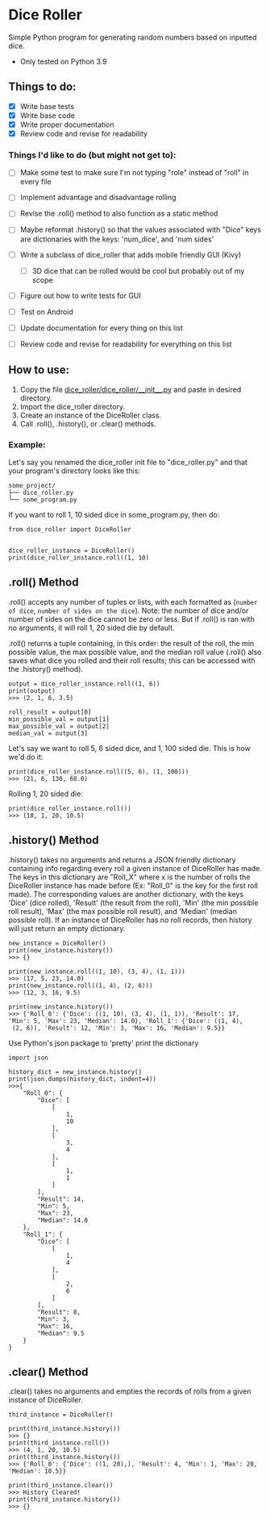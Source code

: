 # Dice Roller
Simple Python program for generating random numbers based on inputted dice.
* Only tested on Python 3.9

## Things to do:
- [x] Write base tests
- [x] Write base code
- [x] Write proper documentation
- [x] Review code and revise for readability

### Things I'd like to do (but might not get to):
- [ ] Make some test to make sure I'm not typing "role" instead of "roll" in every file
- [ ] Implement advantage and disadvantage rolling
- [ ] Revise the .roll() method to also function as a static method
- [ ] Maybe reformat .history() so that the values associated with "Dice" keys are dictionaries with the keys: 'num_dice', and 'num sides'
- [ ] Write a subclass of dice_roller that adds mobile friendly GUI (Kivy)
  - [ ] 3D dice that can be rolled would be cool but probably out of my scope
- [ ] Figure out how to write tests for GUI
- [ ] Test on Android
- [ ] Update documentation for every thing on this list
- [ ] Review code and revise for readability for everything on this list


## How to use:
1. Copy the file [dice_roller/dice_roller/\_\_init__.py](https://github.com/M-Cintron/dice_roller/blob/main/dice_roller/__init__.py) and paste in desired directory.
2. Import the dice_roller directory.
3. Create an instance of the DiceRoller class.
4. Call .roll(), .history(), or .clear() methods.

### Example:
Let's say you renamed the dice_roller init file to "dice_roller.py" and that
your program's directory looks like this:
```
some_project/  
├── dice_roller.py
└── some_program.py
```
If you want to roll 1, 10 sided dice in some_program.py, then do:  
```
from dice_roller import DiceRoller


dice_roller_instance = DiceRoller()
print(dice_roller_instance.roll((1, 10)
```

## .roll() Method
.roll() accepts any number of tuples or lists, with each formatted as 
(``number of dice``, ``number of sides on the dice``).  Note: the number of dice and/or number of sides on the dice cannot 
be zero or less.
But if .roll() is ran with no arguments, it will roll 1, 20 sided die by default.  

.roll() returns a tuple containing, in this order: the result of the roll, the min possible value, the max 
possible value, and the median roll value (.roll() also saves what dice you rolled and their roll results; this can be 
accessed with the .history() method).  
```
output = dice_roller_instance.roll((1, 6))
print(output)
>>> (2, 1, 6, 3.5)

roll_result = output[0]
min_possible_val = output[1]
max_possible_val = output[2]
median_val = output[3]
```

Let's say we want to roll 5, 6 sided dice, and 1, 100 sided die.  This is how we'd do it:  
```
print(dice_roller_instance.roll((5, 6), (1, 100)))
>>> (21, 6, 130, 68.0)
```  
Rolling 1, 20 sided die:  
```
print(dice_roller_instance.roll())
>>> (18, 1, 20, 10.5)
```

## .history() Method
.history() takes no arguments and returns a JSON friendly dictionary containing info regarding every roll a given
instance of DiceRoller has made.  The keys in this dictionary are "Roll_X" where x is the number of rolls the 
DiceRoller instance has made before (Ex: "Roll_0" is the key for the first roll made).  The corresponding 
values are another dictionary, with the keys 'Dice' (dice rolled), 'Result' (the result from the roll), 
'Min' (the min possible roll result), 'Max' (the max possible roll result), and 'Median' (median possible roll).
If an instance of DiceRoller has no roll records, then history will just return an empty dictionary.
```
new_instance = DiceRoller()
print(new_instance.history())
>>> {}

print(new_instance.roll((1, 10), (3, 4), (1, 1)))
>>> (17, 5, 23, 14.0)
print(new_instance.roll((1, 4), (2, 6)))
>>> (12, 3, 16, 9.5)

print(new_instance.history())
>>> {'Roll_0': {'Dice': ((1, 10), (3, 4), (1, 1)), 'Result': 17, 'Min': 5, 'Max': 23, 'Median': 14.0}, 'Roll_1': {'Dice': ((1, 4),
 (2, 6)), 'Result': 12, 'Min': 3, 'Max': 16, 'Median': 9.5}}
```
Use Python's json package to 'pretty' print the dictionary
```
import json

history_dict = new_instance.history()
print(json.dumps(history_dict, indent=4))
>>>{
    "Roll_0": {
        "Dice": [
            [
                1,
                10
            ],
            [
                3,
                4
            ],
            [
                1,
                1
            ]
        ],
        "Result": 14,
        "Min": 5,
        "Max": 23,
        "Median": 14.0
    },
    "Roll_1": {
        "Dice": [
            [
                1,
                4
            ],
            [
                2,
                6
            ]
        ],
        "Result": 8,
        "Min": 3,
        "Max": 16,
        "Median": 9.5
    }
}
```

## .clear() Method
.clear() takes no arguments and empties the records of rolls from a given instance of DiceRoller.
```
third_instance = DiceRoller()

print(third_instance.history())
>>> {}
print(third_instance.roll())
>>> (4, 1, 20, 10.5)
print(third_instance.history())
>>> {'Roll_0': {'Dice': ((1, 20),), 'Result': 4, 'Min': 1, 'Max': 20, 'Median': 10.5}}

print(third_instance.clear())
>>> History Cleared!
print(third_instance.history())
>>> {}
```